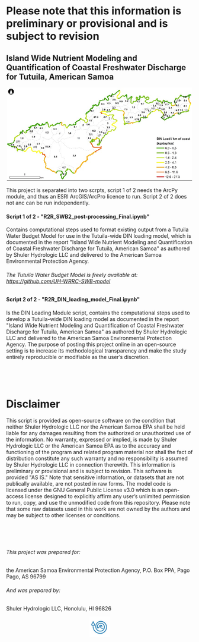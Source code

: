 # Please note that this information is preliminary or provisional and is subject to revision

## Island Wide Nutrient Modeling and Quantification of Coastal Freshwater Discharge for Tutuila, American Samoa

<p align="center">
  <img width="500" height="250" src=/Scripts/Images/Mo3.jpg >
</p>


This project is separated into two scrpts, script 1 of 2 needs the ArcPy module, and thus an ESRI ArcGIS/ArcPro licence to run. Script 2 of 2 does not anc can be run independently. 


#### Script 1 of 2  -   "R2R_SWB2_post-processing_Final.ipynb"
Contains computational steps used to format existing output from a Tutuila Water Budget Model for use in the Tutuila-wide DIN loading model, which is documented in the report "Island Wide Nutrient Modeling and Quantification of Coastal Freshwater Discharge for Tutuila, American Samoa" as authored by Shuler Hydrologic LLC and delivered to the American Samoa Environmental Protection Agency.

###### The Tutuila Water Budget Model is freely available at:  https://github.com/UH-WRRC-SWB-model 

#### Script 2 of 2  -   "R2R_DIN_loading_model_Final.ipynb"
Is the DIN Loading Module script, contains the computational steps used to develop a Tutuila-wide DIN loading model as documented in the report "Island Wide Nutrient Modeling and Quantification of Coastal Freshwater Discharge for Tutuila, American Samoa" as authored by Shuler Hydrologic LLC and delivered to the American Samoa Environmental Protection Agency. The purpose of posting this project online in an open-source setting is to increase its methodological transparency and make the study entirely reproducible or modifiable as the user’s discretion.

  
&nbsp;

&nbsp;


# Disclaimer
This script is provided as open-source software on the condition that neither Shuler Hydrologic LLC nor the American Samoa EPA shall be held liable for any damages resulting from the authorized or unauthorized use of the information. No warranty, expressed or implied, is made by Shuler Hydrologic LLC or the American Samoa EPA as to the accuracy and functioning of the program and related program material nor shall the fact of distribution constitute any such warranty and no responsibility is assumed by Shuler Hydrologic LLC in connection therewith. This information is preliminary or provisional and is subject to revision. This software is provided "AS IS." Note that sensitive information, or datasets that are not publically available, are not posted in raw forms. The model code is licensed under the GNU General Public License v3.0 which is an open-access license designed to explicitly affirm any user’s unlimited permission to run, copy, and use the unmodified code from this repository. Please note that some raw datasets used in this work are not owned by the authors and may be subject to other licenses or conditions.


&nbsp;

&nbsp;

###### This project was prepared for:
the American Samoa Environmental Protection Agency, P.O. Box PPA, Pago Pago, AS 96799

###### And was prepared by:
Shuler Hydrologic LLC, Honolulu, HI 96826   

  <p align="center">
  <img width="55" height="55" src=/Scripts/Images/SHLLCLogo.jpg >
</p>
